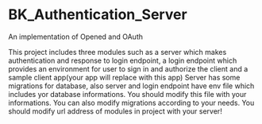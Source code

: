 # BK_Authentication_Server
An implementation of Opened and OAuth

This project includes three modules such as a server which makes authentication and response to login endpoint, a login endpoint which provides an environment for user to sign in and authorize the client and a sample client app(your app will replace with this app)
Server has some migrations for database, also server and login endpoint have env file which includes yor database informations. You should modify this file with your informations.
You can also modify migrations according to your needs. 
You should modify url address of modules in project with your server!
